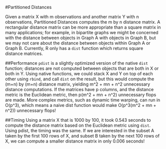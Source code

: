 #Partitioned Distances

Given a matrix X with m observations and another matrix Y with n observations, Partitioned Distances computes
the m by n distance matrix.  A rectangular distance matrix can be more appropriate than a square
matrix in many applications; for example, in bipartite graphs we might be concerned with the distance between
objects in Graph A with objects in Graph B, but we may not care about the distance between objects within
Graph A or Graph B.  Currently, R only has a `dist` function which returns square distance matrices.

##Performance 
`pdist` is a slightly optimized version of the native `dist` function; distances are not computed between
objects that are both in X or both in Y.  Using native functions, we could stack X and Y on top of each
other using `rbind`, and call `dist` on the result, but this would compute the (m+n) by (m+n) distance
matrix, yielding m^2 + mn + n^2 unnecessary distance computations.  If the matrices have p columns, and
the distance metric is the Euclidean metric, then p(m^2 + mn + n^2) unnecessary flops are made.  More complex
metrics, such as dynamic time warping, can run in O(p^3), which means a naive dist function would make
O(p^3(m^2 + mn + n^2)) unnecessary flops!

##Timing
Using a matrix X that is 1000 by 100, it took 0.543 seconds to compute the distance matrix based on
the Euclidean metric using `dist`.  Using pdist, the timing was the same.  If we are interested in
the subset A taken by the first 100 rows of X, and subset B taken by the next 100 rows of X, we can
compute a smaller distance matrix in only 0.006 seconds!